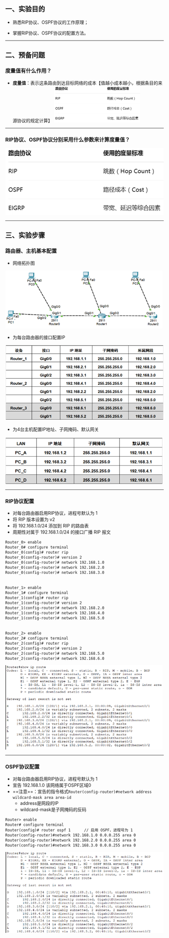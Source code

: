 ## 一、实验目的

- 熟悉RIP协议、OSPF协议的工作原理；

- 掌握RIP协议、OSPF协议的配置方法。


---
## 二、预备问题
### 度量值有什么作用？
- **度量值**：表示这条路由到达目标网络的成本【值越小成本越小，根据条目的来源协议的规定计算】
  <img src="https://raw.githubusercontent.com/wcjjzz/Computer-Networks/main/attachments/Pasted%20image%2020250424194959.png" width="275">


---
### RIP协议、OSPF协议分别采用什么参数来计算度量值？
<img src="https://raw.githubusercontent.com/wcjjzz/Computer-Networks/main/attachments/Pasted%20image%2020250424194959.png">

---
## 三、实验步骤

### 路由器、主机基本配置

- 网络拓扑图
<img src="https://raw.githubusercontent.com/wcjjzz/Computer-Networks/main/attachments/Pasted%20image%2020250424200958.png" width="500">


- 为每台路由器的接口配置IP
<img src="https://raw.githubusercontent.com/wcjjzz/Computer-Networks/main/attachments/Pasted%20image%2020250424201046.png">

- 为4台主机配置IP地址、子网掩码、默认网关
<img src="https://raw.githubusercontent.com/wcjjzz/Computer-Networks/main/attachments/Pasted%20image%2020250424201438.png">

---
### RIP协议配置
- 对每台路由器启用RIP协议，进程号默认为 1
- 将 RIP 版本设置为 v2
- 将 192.168.1.0/24 添加到 RIP 的路由表
- 周期性对属于 192.168.1.0/24 的接口广播 RIP 报文
```
Router_0> enable
Router_0# configure terminal
Router_0(config)# router rip
Router_0(config-router)# version 2
Router_0(config-router)# network 192.168.1.0
Router_0(config-router)# network 192.168.2.0
Router_0(config-router)# network 192.168.3.0


Router_1> enable
Router_1# configure terminal
Router_1(config)# router rip
Router_1(config-router)# version 2
Router_1(config-router)# network 192.168.2.0
Router_1(config-router)# network 192.168.4.0
Router_1(config-router)# network 192.168.5.0


Router_2> enable
Router_2# configure terminal
Router_2(config)# router rip
Router_2(config-router)# version 2
Router_2(config-router)# network 192.168.5.0
Router_2(config-router)# network 192.168.6.0
```
<img src="https://raw.githubusercontent.com/wcjjzz/Computer-Networks/main/attachments/Pasted%20image%2020250514212459.png" width="500">


---
### OSPF协议配置
- 对每台路由器启用RIP协议，进程号默认为 1
- 宣告 192.168.1.0 该网络属于OSPF区域0
- ==注意==：宣告的指令格式`Router(config-router)#network address wildcard-mask area area-id`
	- address是网段的IP
	- wildcard-mask是子网掩码的反码
```
Router> enable                     
Router# configure terminal         
Router(config)# router ospf 1      // 启用 OSPF，进程号为 1
Router(config-router)#network 192.168.1.0 0.0.0.255 area 0
Router(config-router)#network 192.168.2.0 0.0.0.255 area 0
Router(config-router)#network 192.168.3.0 0.0.0.255 area 0
```
<img src="https://raw.githubusercontent.com/wcjjzz/Computer-Networks/main/attachments/Pasted%20image%2020250514212601.png">